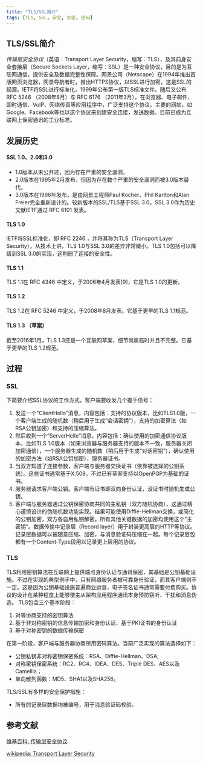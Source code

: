 ```yaml
---
title: "TLS/SSL简介"
tags: [TLS, SSL, 安全, 加密, 密码] 
---
```



## TLS/SSL简介

*传输层安全协议*（英语：Transport Layer Security，缩写：TLS），及其前身安全套接层（Secure Sockets Layer，缩写：SSL）是一种安全协议，目的是为互联网通信，提供安全及数据完整性保障。网景公司（Netscape）在1994年推出首版网页浏览器，网景导航者时，推出HTTPS协议，以SSL进行加密，这是SSL的起源。IETF将SSL进行标准化，1999年公布第一版TLS标准文件。随后又公布RFC 5246 （2008年8月）与 RFC 6176 （2011年3月）。在浏览器、电子邮件、即时通信、VoIP、网络传真等应用程序中，广泛支持这个协议。主要的网站，如Google、Facebook等也以这个协议来创建安全连接，发送数据。目前已成为互联网上保密通讯的工业标准。

## 发展历史

#### SSL 1.0、2.0和3.0

* 1.0版本从未公开过，因为存在严重的安全漏洞。
* 2.0版本在1995年2月发布，但因为存在数个严重的安全漏洞而被3.0版本替代。
* 3.0版本在1996年发布，是由网景工程师Paul Kocher、Phil Karlton和Alan Freier完全重新设计的。较新版本的SSL/TLS基于SSL 3.0。SSL 3.0作为历史文献IETF通过 RFC 6101 发表。

#### TLS 1.0

IETF将SSL标准化，即 RFC 2246 ，并将其称为TLS（Transport Layer Security）。从技术上讲，TLS 1.0与SSL 3.0的差异非常微小。TLS 1.0包括可以降级到SSL 3.0的实现，这削弱了连接的安全性。

#### TLS 1.1

TLS 1.1在 RFC 4346 中定义，于2006年4月发表[9]，它是TLS 1.0的更新。

#### TLS 1.2

TLS 1.2在 RFC 5246 中定义，于2008年8月发表。它基于更早的TLS 1.1规范。

#### TLS 1.3 （草案）

截至2016年1月，TLS 1.3还是一个互联网草案，细节尚属临时并且不完整。它基于更早的TLS 1.2规范。

## 过程

### SSL

下简要介绍SSL协议的工作方式。客户端要收发几个握手信号：
1. 发送一个“ClientHello”消息，内容包括：支持的协议版本，比如TLS1.0版，一个客户端生成的随机数（稍后用于生成“会话密钥”），支持的加密算法（如RSA公钥加密）和支持的压缩算法。
2. 然后收到一个“ServerHello”消息，内容包括：确认使用的加密通信协议版本，比如TLS 1.0版本（如果浏览器与服务器支持的版本不一致，服务器关闭加密通信），一个服务器生成的随机数（稍后用于生成“对话密钥”），确认使用的加密方法（如RSA公钥加密），服务器证书。
3. 当双方知道了连接参数，客户端与服务器交换证书（依靠被选择的公钥系统）。这些证书通常基于X.509，不过已有草案支持以OpenPGP为基础的证书。
4. 服务器请求客户端公钥。客户端有证书即双向身份认证，没证书时随机生成公钥。
5. 客户端与服务器通过公钥保密协商共同的主私钥（双方随机协商），这通过精心谨慎设计的伪随机数功能实现。结果可能使用Diffie-Hellman交换，或简化的公钥加密，双方各自用私钥解密。所有其他关键数据的加密均使用这个“主密钥”。数据传输中记录层（Record layer）用于封装更高层的HTTP等协议。记录层数据可以被随意压缩、加密，与消息验证码压缩在一起。每个记录层包都有一个Content-Type段用以记录更上层用的协议。

### TLS

TLS利用密钥算法在互联网上提供端点身份认证与通讯保密，其基础是公钥基础设施。不过在实现的典型例子中，只有网络服务者被可靠身份验证，而其客户端则不一定。这是因为公钥基础设施普遍商业运营，电子签名证书通常需要付费购买。协议的设计在某种程度上能够使主从架构应用程序通讯本身预防窃听、干扰和消息伪造。
	TLS包含三个基本阶段：
1. 对等协商支持的密钥算法
2. 基于非对称密钥的信息传输加密和身份认证、基于PKI证书的身份认证
3. 基于对称密钥的数据传输保密

在第一阶段，客户端与服务器协商所用密码算法。当前广泛实现的算法选择如下：
* 公钥私钥非对称密钥保密系统：RSA、Diffie-Hellman、DSA;
* 对称密钥保密系统：RC2、RC4、IDEA、DES、Triple DES、AES以及Camellia；
* 单向散列函数：MD5、SHA1以及SHA256。

TLS/SSL有多样的安全保护措施：
* 所有的记录层数据均被编号，用于消息验证码校验。

## 参考文献

[维基百科: 传输层安全协议][1]

[wikipedia: Transport Layer Security][2]

[1]: https://zh.wikipedia.org/zh-cn/传输层安全协议
[2]: https://en.wikipedia.org/wiki/Transport_Layer_Security
